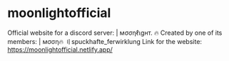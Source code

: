 # moonlightofficial
Official website for a discord server: | мσσηℓιgнт. 🔥
Created by one of its members: | мσση🔥 〢spuckhafte_ferwirklung
Link for the website: https://moonlightofficial.netlify.app/
